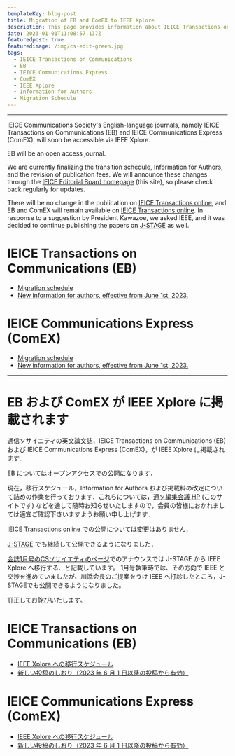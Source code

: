 ```yaml
---
templateKey: blog-post
title: Migration of EB and ComEX to IEEE Xplore
description: This page provides information about IEICE Transactions on Communications （EB) and IEICE Communications Express (ComEX), both published by the IEICE Communications Society, which will soon be available on IEEE Xplore.
date: 2023-01-01T11:08:57.137Z
featuredpost: true
featuredimage: /img/cs-edit-green.jpg
tags:
  - IEICE Transactions on Communications
  - EB
  - IEICE Communications Express
  - ComEX
  - IEEE Xplore
  - Information for Authors
  - Migration Schedule
---
```


---

IEICE Communications Society's English-language journals, namely IEICE Transactions on Communications (EB) and IEICE Communications Express (ComEX), will soon be accessible via IEEE Xplore.

EB will be an open access journal.

We are currently finalizing the transition schedule, Information for Authors, and the revision of publication fees. We will announce these changes through the [IEICE Editorial Board homepage](https://www.ieice.org/cs/cs-edit/en/xplore/) (this site), so please check back regularly for updates.

There will be no change in the publication on [IEICE Transactions online](https://search.ieice.org/bin/index.php?category=B&lang=E&curr=1), and EB and ComEX will remain available on [IEICE Transactions online](https://search.ieice.org/bin/index.php?category=B&lang=E&curr=1).
In response to a suggestion by President Kawazoe, we asked IEEE, and it was decided to continue publishing the papers on [J-STAGE](https://www.jstage.jst.go.jp/browse/transcom) as well.

# IEICE Transactions on Communications (EB)

- [Migration schedule](/xplore/EB-Migration-Schedule)
- [New information for authors, effective from June 1st, 2023.](https://www.ieice.org/eng/shiori/mokuji_cs.html)

# IEICE Communications Express (ComEX)

- [Migration schedule](/xplore/ComEX-Migration-Schedule)
- [New information for authors, effective from June 1st, 2023.](https://www.ieice.org/cs_r/eng/comex/for_authors.html)

---

# EB および ComEX が IEEE Xplore に掲載されます

通信ソサイエティの英文論文誌，IEICE Transactions on Communications (EB) および IEICE Communications Express (ComEX)，が IEEE Xplore に掲載されます．

EB についてはオープンアクセスでの公開になります．

現在，移行スケジュール，Information for Authors および掲載料の改定について詰めの作業を行っております．これらについては，[通ソ編集会議 HP](https://www.ieice.org/cs/cs-edit/en/xplore/) (このサイトです) などを通して随時お知らせいたしますので，会員の皆様におかれましては適宜ご確認下さいますようお願い申し上げます．

[IEICE Transactions online](https://www.ieice.org/jpn_r/transactions/transactions_online/index.html) での公開については変更はありません．

[J-STAGE](https://www.jstage.jst.go.jp/browse/transcom) でも継続して公開できるようになりました．

[会誌1月号のCSソサイエティのページ](https://www.journal.ieice.org/bin/pdf_link.php?fname=k106_1_76&lang=J&year=2023)でのアナウンスでは J-STAGE から IEEE Xplore へ移行する、と記載しています。
1月号執筆時では、その方向で IEEE と交渉を進めていましたが、川添会長のご提案をうけ IEEE へ打診したところ，J-STAGEでも公開できるようになりました。

訂正してお詫びいたします。

# IEICE Transactions on Communications (EB)

- [IEEE Xplore への移行スケジュール](/xplore/EB-Migration-Schedule/)
- [新しい投稿のしおり（2023 年 6 月 1 日以降の投稿から有効）](https://www.ieice.org/eng/shiori/mokuji_cs.html)

# IEICE Communications Express (ComEX)

- [IEEE Xplore への移行スケジュール](/xplore/ComEX-Migration-Schedule/)
- [新しい投稿のしおり（2023 年 6 月 1 日以降の投稿から有効）](https://www.ieice.org/cs_r/eng/comex/for_authors.html)
